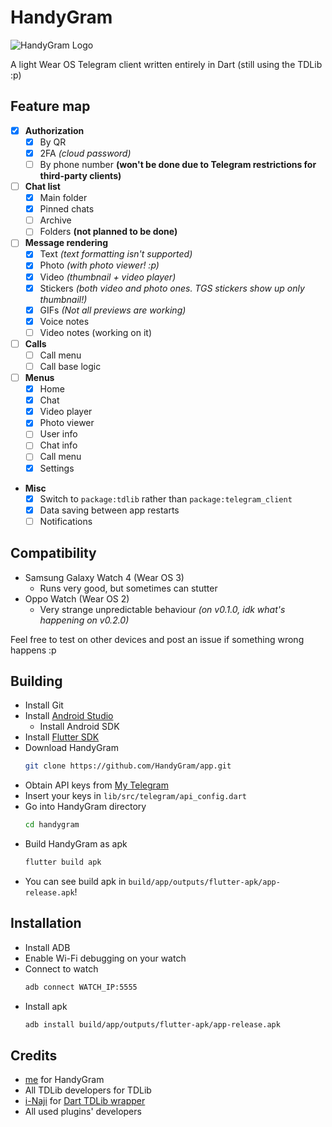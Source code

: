 # HandyGram

![HandyGram Logo](https://i.imgur.com/wLuzqu6.png)

A light Wear OS Telegram client written entirely
in Dart (still using the TDLib :p)

## Feature map

- [x] **Authorization**
    - [x] By QR
    - [x] 2FA *(cloud password)*
    - [ ] By phone number **(won't be done due to Telegram restrictions for third-party clients)**
- [ ] **Chat list**
    - [x] Main folder
    - [x] Pinned chats
    - [ ] Archive
    - [ ] Folders **(not planned to be done)**
- [ ] **Message rendering**
    - [x] Text *(text formatting isn't supported)*
    - [x] Photo *(with photo viewer! :p)*
    - [x] Video *(thumbnail + video player)*
    - [x] Stickers *(both video and photo ones. TGS stickers show up only thumbnail!)*
    - [x] GIFs *(Not all previews are working)*
    - [x] Voice notes
    - [ ] Video notes (working on it)
- [ ] **Calls**
    - [ ] Call menu
    - [ ] Call base logic
- [ ] **Menus**
    - [x] Home
    - [x] Chat
    - [x] Video player
    - [x] Photo viewer
    - [ ] User info
    - [ ] Chat info
    - [ ] Call menu
    - [x] Settings
- **Misc**
    - [x] Switch to `package:tdlib` rather than `package:telegram_client`
    - [x] Data saving between app restarts
    - [ ] Notifications

## Compatibility
* Samsung Galaxy Watch 4 (Wear OS 3)
  * Runs very good, but sometimes can stutter
* Oppo Watch (Wear OS 2)
  * Very strange unpredictable behaviour *(on v0.1.0, idk what's happening on v0.2.0)*

Feel free to test on other devices and post an issue if something wrong happens :p

## Building
* Install Git
* Install [Android Studio](https://developer.android.com/studio)
  * Install Android SDK
* Install [Flutter SDK](https://docs.flutter.dev/get-started/install)
* Download HandyGram
  ```sh
  git clone https://github.com/HandyGram/app.git
  ```
* Obtain API keys from [My Telegram](https://my.telegram.org)
* Insert your keys in `lib/src/telegram/api_config.dart`
* Go into HandyGram directory
  ```sh
  cd handygram
  ```
* Build HandyGram as apk
  ```sh
  flutter build apk
  ```
* You can see build apk in `build/app/outputs/flutter-apk/app-release.apk`!

## Installation
* Install ADB
* Enable Wi-Fi debugging on your watch
* Connect to watch
  ```sh
  adb connect WATCH_IP:5555
  ```
* Install apk
  ```sh
  adb install build/app/outputs/flutter-apk/app-release.apk
  ```

## Credits

* [me](https://github.com/tdrkDev) for HandyGram
* All TDLib developers for TDLib
* [i-Naji](https://github.com/i-Naji) for [Dart TDLib wrapper](https://github.com/i-Naji/tdlib)
* All used plugins' developers

